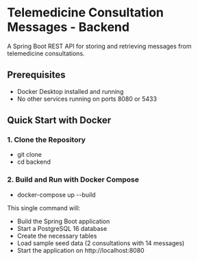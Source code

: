 # Telemedicine Consultation Messages - Backend

A Spring Boot REST API for storing and retrieving messages from telemedicine consultations.

## Prerequisites

- Docker Desktop installed and running
- No other services running on ports 8080 or 5433

## Quick Start with Docker

### 1. Clone the Repository

- git clone 
- cd backend

### 2. Build and Run with Docker Compose
- docker-compose up --build

This single command will:
- Build the Spring Boot application
- Start a PostgreSQL 16 database
- Create the necessary tables
- Load sample seed data (2 consultations with 14 messages)
- Start the application on http://localhost:8080
